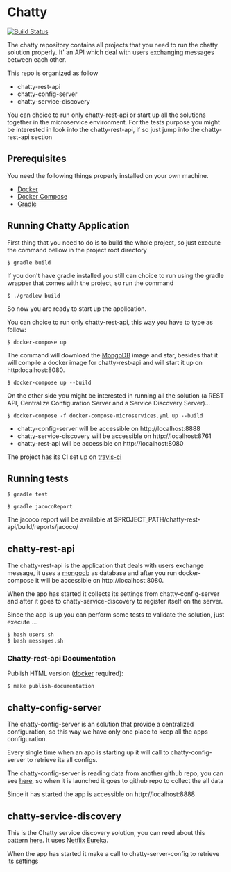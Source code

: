 # Chatty
[![Build Status](https://travis-ci.org/fabianopaes/nw-chatty-rest-api.svg?branch=master)](https://travis-ci.org/fabianopaes/nw-chatty-rest-api)

The chatty repository contains all projects that you need to run the chatty solution properly. It' an API which deal with users exchanging messages between each other.

This repo is organized as follow

* chatty-rest-api
* chatty-config-server
* chatty-service-discovery

You can choice to run only chatty-rest-api or start up all the solutions together in the microservice environment. For the tests purpose you might be interested in look into the chatty-rest-api, if so just jump into the chatty-rest-api section

## Prerequisites

You need the following things properly installed on your own machine.

* [Docker](https://github.com/Netflix/eureka)
* [Docker Compose](https://docs.docker.com/compose/install/)
* [Gradle](https://gradle.org/) 

## Running Chatty Application

First thing that you need to do is to build the whole project, so just execute the command bellow in the project root directory

``` console
$ gradle build
```

If you don't have gradle installed you still can choice to run using the gradle wrapper that comes with the project, so run the command

``` console
$ ./gradlew build
```

So now you are ready to start up the application.

You can choice to run only chatty-rest-api, this way you have to type as follow:


``` console
$ docker-compose up
```

The command will download the [MongoDB](https://www.mongodb.com) image and star, besides that it will compile a docker image for chatty-rest-api and will start it up on http:localhost:8080.

```console
$ docker-compose up --build
`````

On the other side you might be interested in running all the solution (a REST API, Centralize Configuration Server and a Service Discovery Server)...
```console
$ docker-compose -f docker-compose-microservices.yml up --build
``````

* chatty-config-server will be accessible on http://localhost:8888
* chatty-service-discovery will be accessible on http://localhost:8761
* chatty-rest-api will be accessible on http://localhost:8080

The project has its CI set up on [travis-ci](https://travis-ci.org/fabianopaes/nw-chatty-rest-api)

## Running tests


``` console
$ gradle test
```


``` console
$ gradle jacocoReport 
```

The jacoco report will be available at $PROJECT_PATH/chatty-rest-api/build/reports/jacoco/


## chatty-rest-api

The chatty-rest-api is the application that deals with users exchange message, it uses a [mongodb]() as database and after you run docker-compose it will be accessible on http://localhost:8080.

When the app has started it collects its settings from chatty-config-server and after it goes to chatty-service-discovery to register itself on the server.  

Since the app is up you can perform some tests to validate the solution, just execute ...

```console
$ bash users.sh
$ bash messages.sh
`````

### Chatty-rest-api Documentation

Publish HTML version ([docker](https://www.docker.com/community-edition) required):

```console
$ make publish-documentation
```

## chatty-config-server

The chatty-config-server is an solution that provide a centralized configuration, so this way we have only one place to keep all the apps configuration.

Every single time when an app is starting up it will call to chatty-config-server to retrieve its all configs.

The chatty-config-server is reading data from another github repo, you can see [here](), so when it is launched it goes to github repo to collect the all data

Since it has started the app is accessible on http://localhost:8888

## chatty-service-discovery

This is the Chatty service discovery solution, you can reed about this pattern [here](http://microservices.io/patterns/server-side-discovery.html). It uses [Netflix Eureka](https://github.com/Netflix/eureka).

When the app has started it make a call to chatty-server-config to retrieve its settings








